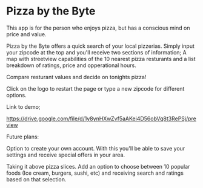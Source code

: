 # Pizza by the Byte

This app is for the person who enjoys pizza, but has a conscious mind on price and value.

Pizza by the Byte offers a quick search of your local pizzerias. 
Simply input your zipcode at the top and you'll receive two sections of information;
A map with streetview capabilities of the 10 nearest pizza resturants and a list breakdown of ratings, price and opperational hours.

Compare resturant values and decide on tonights pizza!

Click on the logo to restart the page or type a new zipcode for different options.

Link to demo;

https://drive.google.com/file/d/1y8ynHXwZvf5aAKei4D56obVq8t3RePSj/preview

Future plans:

Option to create your own account. With this you'll be able to save your settings and receive special offers in your area.

Taking it above pizza slices. Add an option to choose between 10 popular foods (Ice cream, burgers, sushi, etc) and receiving search and ratings based on that selection.
